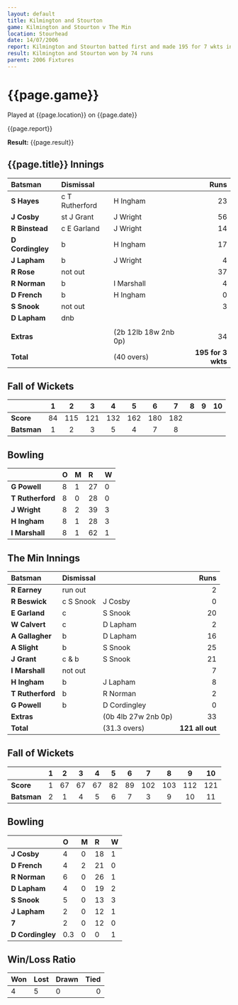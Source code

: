 ```yaml
---
layout: default
title: Kilmington and Stourton
game: Kilmington and Stourton v The Min
location: Stourhead
date: 14/07/2006
report: Kilmington and Stourton batted first and made 195 for 7 wkts in 40 overs. The Min replied with 121 all out
result: Kilmington and Stourton won by 74 runs
parent: 2006 Fixtures
---
```


# {{page.game}}

Played at {{page.location}} on {{page.date}}

{{page.report}}

**Result:** {{page.result}}

## {{page.title}} Innings

| Batsman | Dismissal |  | Runs |
|:---|:---|---|---:|
| **S Hayes** | c T Rutherford | H Ingham | 23 |
| **J Cosby** | st J Grant | J Wright | 56 |
| **R Binstead** | c E Garland | J Wright | 14 |
| **D Cordingley** | b | H Ingham | 17 |
| **J Lapham** | b | J Wright | 4 |
| **R Rose** | not out |  | 37 |
| **R Norman** | b | I Marshall | 4 |
| **D French** | b | H Ingham | 0 |
| **S Snook** | not out |  | 3 |
| **D Lapham** | dnb |  |  |
|  |  |  |  |
| **Extras** | | (2b 12lb 18w 2nb 0p) | 34 |
| **Total** | | (40 overs) | **195 for 3 wkts** |

## Fall of Wickets

| | 1 | 2 | 3 | 4 | 5 | 6 | 7 | 8 | 9 | 10 |
|---|:---:|:---:|:---:|:---:|:---:|:---:|:---:|:---:|:---:|:---:|
| **Score** | 84 | 115 | 121 | 132 | 162 | 180 | 182 |  |  |  |
| **Batsman** | 1 | 2 | 3 | 5 | 4 | 7 | 8 |  |  |  |

## Bowling

| | O | M | R | W |
|---|:---|:---|:---|:---|
| **G Powell** | 8 | 1 | 27 | 0 |
| **T Rutherford** | 8 | 0 | 28 | 0 |
| **J Wright** | 8 | 2 | 39 | 3 |
| **H Ingham** | 8 | 1 | 28 | 3 |
| **I Marshall** | 8 | 1 | 62 | 1 |

## The Min Innings

| Batsman | Dismissal |  | Runs |
|:---|:---|---|---:|
| **R Earney** | run out |  | 2 |
| **R Beswick** | c S Snook | J Cosby | 0 |
| **E Garland** | c | S Snook | 20 |
| **W Calvert** | c | D Lapham | 2 |
| **A Gallagher** | b | D Lapham | 16 |
| **A Slight** | b | S Snook | 25 |
| **J Grant** | c & b | S Snook | 21 |
| **I Marshall** | not out |  | 7 |
| **H Ingham** | b | J Lapham | 8 |
| **T Rutherford** | b | R Norman | 2 |
| **G Powell** | b | D Cordingley | 0 |
| **Extras** | | (0b 4lb 27w 2nb 0p) | 33 |
| **Total** | | (31.3 overs) | **121 all out** |

## Fall of Wickets

| | 1 | 2 | 3 | 4 | 5 | 6 | 7 | 8 | 9 | 10 |
|---|:---:|:---:|:---:|:---:|:---:|:---:|:---:|:---:|:---:|:---:|
| **Score** | 1 | 67 | 67 | 67 | 82 | 89 | 102 | 103 | 112 | 121 |
| **Batsman** | 2 | 1 | 4 | 5 | 6 | 7 | 3 | 9 | 10 | 11 |

## Bowling

| | O | M | R | W |
|---|:---|:---|:---|:---|
| **J Cosby** | 4 | 0 | 18 | 1 |
| **D French** | 4 | 2 | 21 | 0 |
| **R Norman** | 6 | 0 | 26 | 1 |
| **D Lapham** | 4 | 0 | 19 | 2 |
| **S Snook** | 5 | 0 | 13 | 3 |
| **J Lapham** | 2 | 0 | 12 | 1 |
| **7** | 2 | 0 | 12 | 0 |
| **D Cordingley** | 0.3 | 0 | 0 | 1 |

## Win/Loss Ratio

| Won | Lost | Drawn | Tied |
|:---|:---|:---|---:|
| 4 | 5 | 0 | 0 |